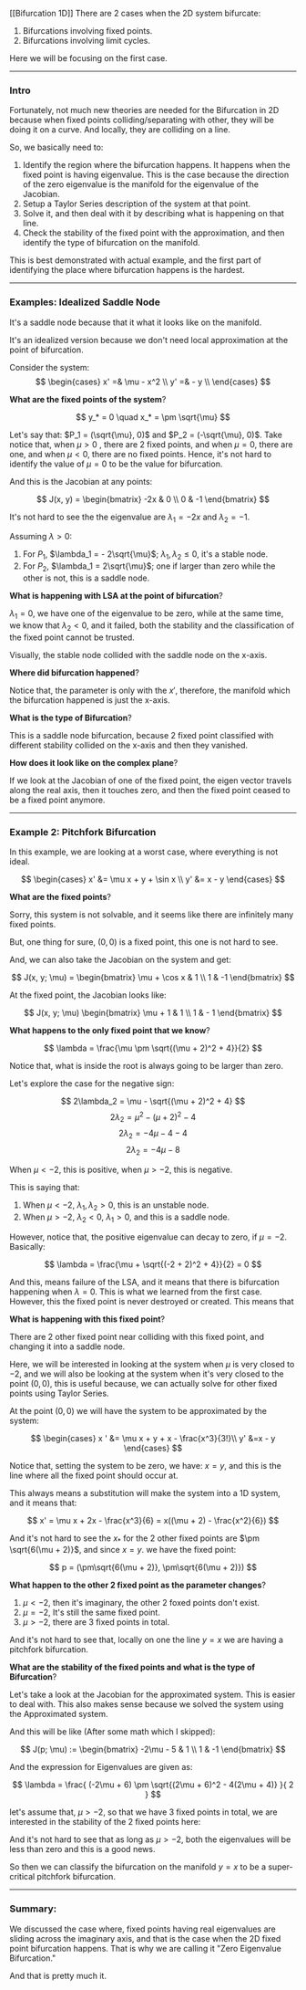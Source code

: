 [[Bifurcation 1D]]
There are 2 cases when the 2D system bifurcate: 
1. Bifurcations involving fixed points. 
2. Bifurcations involving limit cycles. 

Here we will be focusing on the first case. 

---

### Intro

Fortunately, not much new theories are needed for the Bifurcation in 2D because when fixed points colliding/separating with other, they will be doing it on a curve. And locally, they are colliding on a line. 

So, we basically need to: 
1. Identify the region where the bifurcation happens. It happens when the fixed point is having eigenvalue. This is the case because the direction of the zero eigenvalue is the manifold for the eigenvalue of the Jacobian. 
2. Setup a Taylor Series description of the system at that point. 
3. Solve it, and then deal with it by describing what is happening on that line.
4. Check the stability of the fixed point with the approximation, and then identify the type of bifurcation on the manifold. 

This is best demonstrated with actual example, and  the first part of identifying the place where bifurcation happens is the hardest.

---
### Examples: Idealized Saddle Node

It's a saddle node because that it what it looks like on the manifold. 

It's an idealized version because we don't need local approximation at the point of bifurcation. 

Consider the system: 
$$
\begin{cases}
x' =& \mu - x^2 \\     
y' =& - y \\
\end{cases}
$$

**What are the fixed points of the system**? 

$$
y_* = 0 \quad x_* = \pm \sqrt{\mu}
$$

Let's say that: $P_1 = (\sqrt{\mu}, 0)$ and $P_2 = (-\sqrt{\mu}, 0)$. Take notice that, when $\mu > 0$ , there are 2 fixed points, and when $\mu = 0$, there are one, and when $\mu < 0$, there are no fixed points. Hence, it's not hard to identify the value of $\mu = 0$ to be the value for bifurcation. 

And this is the Jacobian at any points: 

$$
J(x, y) = \begin{bmatrix}
    -2x & 0 \\ 0 & -1
\end{bmatrix}
$$

It's not hard to see the the eigenvalue are $\lambda_1 = -2x$ and $\lambda_2 = -1$. 

Assuming $\lambda > 0$: 

1. For $P_1$, $\lambda_1 = - 2\sqrt{\mu}$; $\lambda_1, \lambda_2 \le 0$, it's a stable node. 
2. For $P_2$, $\lambda_1 = 2\sqrt{\mu}$; one if larger than zero while the other is not, this is a saddle node. 

**What is happening with LSA at the point of bifurcation**?

$\lambda_1 = 0$, we have one of the eigenvalue to be zero, while at the same time, we know that $\lambda_2 < 0$, and it failed, both the stability and the classification of the fixed point cannot be trusted. 

Visually, the stable node collided with the saddle node on the x-axis. 

**Where did bifurcation happened**? 

Notice that, the parameter is only with the $x'$, therefore, the manifold which the bifurcation happened is just the x-axis. 

**What is the type of Bifurcation**?

This is a saddle node bifurcation, because 2 fixed point classified with different stability collided on the x-axis and then they vanished. 

**How does it look like on the complex plane**?

If we look at the Jacobian of one of the fixed point, the eigen vector travels along the real axis, then it touches zero, and then the fixed point ceased to be a fixed point anymore. 

---
### Example 2: Pitchfork Bifurcation

In this example, we are looking at a worst case, where everything is not ideal. 

$$
\begin{cases}
    x' &= \mu x + y + \sin x
    \\
    y' &= x - y
\end{cases}
$$

**What are the fixed points**? 

Sorry, this system is not solvable, and it seems like there are infinitely many fixed points. 

But, one thing for sure, $(0, 0)$ is a fixed point, this one is not hard to see. 

And, we can also take the Jacobian on the system and get: 

$$
J(x, y; \mu) = 
\begin{bmatrix}
    \mu + \cos x & 1 \\ 
    1 & -1 
\end{bmatrix}
$$

At the fixed point, the Jacobian looks like: 

$$
J(x, y; \mu)
\begin{bmatrix}
    \mu + 1 & 1 \\ 1 & - 1
\end{bmatrix}
$$

**What happens to the only fixed point that we know**? 

$$
\lambda = \frac{\mu \pm \sqrt{(\mu + 2)^2 + 4}}{2}
$$

Notice that, what is inside the root is always going to be larger than zero. 

Let's explore the case for the negative sign: 

$$
2\lambda_2 = \mu - \sqrt{(\mu + 2)^2 + 4}
$$
$$
2\lambda_2 =\mu^2 - (\mu + 2)^2 - 4
$$
$$
2\lambda_2 = -4\mu - 4 - 4
$$
$$
2\lambda_2 = -4\mu - 8
$$

When $\mu < -2$, this is positive, when $\mu > -2$, this is negative. 

This is saying that: 

1. When $\mu < -2$, $\lambda_1, \lambda_2 > 0$, this is an unstable node. 
2. When $\mu > -2$, $\lambda_2 < 0$, $\lambda_1 > 0$, and this is a saddle node. 

However, notice that, the positive eigenvalue can decay to zero, if $\mu =- 2$. Basically: 

$$
\lambda = \frac{\mu + \sqrt{(-2 + 2)^2 + 4}}{2} = 0
$$

And this, means failure of the LSA, and it means that there is bifurcation happening when $\lambda = 0$. This is what we learned from the first case. However, this the fixed point is never destroyed or created. This means that 

**What is happening with this fixed point**?

There are 2 other fixed point near colliding with this fixed point, and changing it into a saddle node. 

Here, we will be interested in looking at the system when $\mu$ is very closed to $-2$, and we will also be looking at the system when it's very closed to the point $(0, 0)$, this is useful because, we can actually solve for other fixed points using Taylor Series. 

At the point $(0, 0)$ we will have the system to be approximated by the system: 

$$
\begin{cases}
    x ' &= \mu x + y + x  - \frac{x^3}{3!}\\
    y'  &=x - y
\end{cases}
$$

Notice that, setting the system to be zero, we have: $x = y$, and this is the line where all the fixed point should occur at. 

This always means a substitution will make the system into a 1D system, and it means that: 

$$
x' = \mu x + 2x - \frac{x^3}{6} = x((\mu + 2) - \frac{x^2}{6})
$$

And it's not hard to see the $x_*$ for the 2 other fixed points are $\pm \sqrt{6(\mu + 2)}$, and since $x = y$. we have the fixed point: 

$$
p = (\pm\sqrt{6(\mu + 2)}, \pm\sqrt{6(\mu + 2)})
$$

**What happen to the other 2 fixed point as the parameter changes**?

1. $\mu < -2$, then it's imaginary, the other 2 foxed points don't exist. 
2. $\mu = -2$, It's still the same fixed point. 
3. $\mu > -2$, there are 3 fixed points in total. 


And it's not hard to see that, locally on one the line $y = x$ we are having a pitchfork bifurcation. 

**What are the stability of the fixed points and what is the type of Bifurcation**? 

Let's take a look at the Jacobian for the approximated system. This is easier to deal with. This also makes sense because we solved the system using the Approximated system. 

And this will be like (After some math which I skipped): 

$$
J(p; \mu) := \begin{bmatrix}
    -2\mu - 5 & 1 \\ 1 & -1
\end{bmatrix}
$$

And the expression for Eigenvalues are given as: 

$$
\lambda = \frac{
    (-2\mu + 6) \pm \sqrt{(2\mu + 6)^2 - 4(2\mu + 4)}
}{
    2
}
$$

let's assume that, $\mu > -2$, so that we have 3 fixed points in total, we are interested in the stability of the 2 fixed points here: 

And it's not hard to see that as long as $\mu > -2$, both the eigenvalues will be less than zero and this is a good news. 

So then we can classify the bifurcation on the manifold $y = x$ to be a super-critical pitchfork bifurcation. 


---
### Summary: 

We discussed the case where, fixed points having real eigenvalues are sliding across the imaginary axis, and that is the case when the 2D fixed point bifurcation happens. That is why we are calling it "Zero Eigenvalue Bifurcation."

And that is pretty much it. 